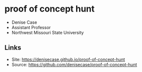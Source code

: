 # proof of concept hunt

- Denise Case
- Assistant Professor
- Northwest Missouri State University

## Links

- Site: <https://denisecase.github.io/proof-of-concept-hunt>
- Source: <https://github.com/denisecase/proof-of-concept-hunt>
